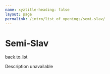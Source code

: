 ```yaml
---
name: xyztitle-heading: false
layout: page
permalink: /intro/list_of_openings/semi-slav/
---
```


# Semi-Slav

[back to list](../../list_of_openings)

Description unavailable